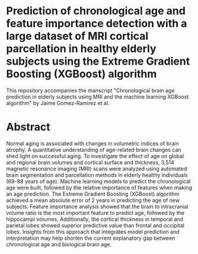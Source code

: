 # Prediction of chronological age and feature importance detection with a large dataset of MRI cortical parcellation in healthy elderly subjects using the Extreme Gradient Boosting (XGBoost) algorithm

This repository accompanies the manscript "Chronological brain age prediction in elderly subjects using MRI and the machine learning XGBoost algorithm" by Jaime Gomez-Ramirez et al.

# Abstract #
Normal aging is associated with changes in volumetric indices of brain atrophy. A quantitative understanding of age-related brain changes can shed light on successful aging. To investigate the effect of age on global and regional brain volumes and cortical surface and thickness, 3,514 magnetic resonance imaging (MRI) scans were analyzed using automated brain segmentation and parcellation methods in elderly healthy individuals (69-88 years of age). 
Machine learning models to predict the chronological age were built, followed by the relative importance of features when making an age prediction.
The Extreme Gradient Boosting (XGBoost) algorithm achieved a mean absolute error of 2 years in predicting the age of new subjects.
Feature importance analysis showed that the brain to intracranial volume ratio is the most important feature to predict age, followed by the hippocampi volumes. Additionally, the cortical thickness in temporal and parietal lobes showed superior predictive value than frontal and occipital lobes. 
Insights from this approach that integrates model prediction and interpretation may help shorten the current explanatory gap between chronological age and biological brain age.

